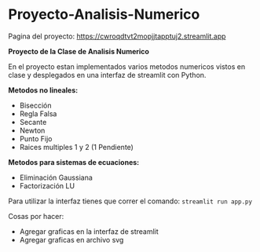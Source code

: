 # Proyecto-Analisis-Numerico
Pagina del proyecto: https://cwroqdtvt2mopjjtapptuj2.streamlit.app

**Proyecto de la Clase de Analisis Numerico**

En el proyecto estan implementados varios metodos numericos vistos en clase y desplegados en una interfaz de streamlit con Python.

**Metodos no lineales:**
- Bisección
- Regla Falsa
- Secante
- Newton
- Punto Fijo
- Raices multiples 1 y 2 (1 Pendiente)

**Metodos para sistemas de ecuaciones:**
- Eliminación Gaussiana
- Factorización LU

Para utilizar la interfaz tienes que correr el comando: ```streamlit run app.py```

Cosas por hacer:
- Agregar graficas en la interfaz de streamlit
- Agregar graficas en archivo svg
